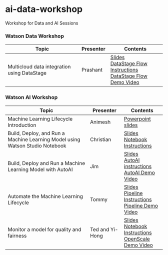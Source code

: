 # ai-data-workshop
Workshop for Data and AI Sessions

### Watson Data Workshop
|Topic|Presenter|Contents|
|---|---|---|
|Multicloud data integration using DataStage|Prashant|[Slides](DATASTAGE_WS.pdf) <br>[DataStage Flow Instructions](https://dataplatform.cloud.ibm.com/docs/content/wsj/getting-started/df_data_integrate.html?context=cpdaas&audience=wdp) <br>[DataStage Flow Demo Video](https://video.ibm.com/channel/23952663/video/df-data-integrate)|

### Watson AI Workshop
|Topic|Presenter|Contents|
|---|---|---|
|Machine Learning Lifecycle Introduction|Animesh|[Powerpoint slides]()|
|Build, Deploy, and Run a Machine Learning Model using Watson Studio Notebook|Christian|[Slides](/build-and-deploy-with-studio/ai-workshop-build-deploy-studio.pdf) <br>[Notebook Instructions](build-and-deploy-with-studio/README.md)|
|Build, Deploy and Run a Machine Learning Model with AutoAI|Jim|[Slides](/build-and-deploy-with-autoai/ai-workshop-build-deploy-autoai.pdf) <br>[AutoAI instructions](/build-and-deploy-with-autoai/README.md) <br>[AutoAI Demo Video]()|
|Automate the Machine Learning Lifecycle|Tommy|[Slides](/watson-studio-pipelines/watson-studio-pipelines.pdf) <br>[Pipeline Instructions](/watson-studio-pipelines/README.md) <br>[Pipeline Demo Video](https://ibm.ent.box.com/file/988330608311)|
|Monitor a model for quality and fairness|Ted and Yi-Hong|[Slides]() <br>[Notebook Instructions](https://dataplatform.cloud.ibm.com/docs/content/wsj/getting-started/df_AI_monitor_model.html?context=cpdaas&audience=wdp) <br>[OpenScale Demo Video]()|
